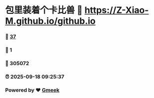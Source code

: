 # 包里装着个卡比兽 :link: https://Z-Xiao-M.github.io/github.io 
### :page_facing_up: [37](https://Z-Xiao-M.github.io/github.io/tag.html) 
### :speech_balloon: 1 
### :hibiscus: 305072 
### :alarm_clock: 2025-09-18 09:25:37 
### Powered by :heart: [Gmeek](https://github.com/Meekdai/Gmeek)
